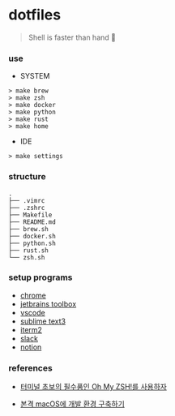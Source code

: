 # dotfiles

> Shell is faster than hand 🤘

### use 

- SYSTEM
```shell 
> make brew
> make zsh
> make docker
> make python
> make rust
> make home 
```

- IDE 
```shell
> make settings
```

### structure
```
.
├── .vimrc
├── .zshrc
├── Makefile
├── README.md
├── brew.sh
├── docker.sh
├── python.sh
├── rust.sh
└── zsh.sh
```


### setup programs
- [chrome](https://www.google.com/chrome)
- [jetbrains toolbox](https://www.jetbrains.com/toolbox-app/download/download-thanks.html)
- [vscode](https://code.visualstudio.com/)
- [sublime text3](https://www.sublimetext.com/3)
- [iterm2](https://iterm2.com/downloads.html)
- [slack](https://slack.com/intl/en-kr/downloads/mac)
- [notion](https://www.notion.so/desktop)


### references
- [터미널 초보의 필수품인 Oh My ZSH!를 사용하자
](https://nolboo.kim/blog/2015/08/21/oh-my-zsh/)

- [본격 macOS에 개발 환경 구축하기](https://subicura.com/2017/11/22/mac-os-development-environment-setup.html)